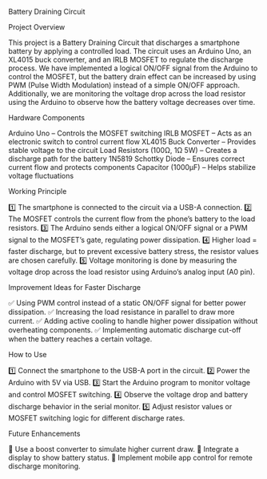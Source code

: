 Battery Draining Circuit

Project Overview

This project is a Battery Draining Circuit that discharges a smartphone battery by applying a controlled load. The circuit uses an Arduino Uno, an XL4015 buck converter, and an IRLB MOSFET to regulate the discharge process.
We have implemented a logical ON/OFF signal from the Arduino to control the MOSFET, but the battery drain effect can be increased by using PWM (Pulse Width Modulation) instead of a simple ON/OFF approach.
Additionally, we are monitoring the voltage drop across the load resistor using the Arduino to observe how the battery voltage decreases over time.

Hardware Components

Arduino Uno – Controls the MOSFET switching
IRLB MOSFET – Acts as an electronic switch to control current flow
XL4015 Buck Converter – Provides stable voltage to the circuit
Load Resistors (100Ω, 1Ω 5W) – Creates a discharge path for the battery
1N5819 Schottky Diode – Ensures correct current flow and protects components
Capacitor (1000µF) – Helps stabilize voltage fluctuations

Working Principle

1️⃣ The smartphone is connected to the circuit via a USB-A connection.
2️⃣ The MOSFET controls the current flow from the phone’s battery to the load resistors.
3️⃣ The Arduino sends either a logical ON/OFF signal or a PWM signal to the MOSFET’s gate, regulating power dissipation.
4️⃣ Higher load = faster discharge, but to prevent excessive battery stress, the resistor values are chosen carefully.
5️⃣ Voltage monitoring is done by measuring the voltage drop across the load resistor using Arduino’s analog input (A0 pin).

Improvement Ideas for Faster Discharge

✅ Using PWM control instead of a static ON/OFF signal for better power dissipation.
✅ Increasing the load resistance in parallel to draw more current.
✅ Adding active cooling to handle higher power dissipation without overheating components.
✅ Implementing automatic discharge cut-off when the battery reaches a certain voltage.

How to Use

1️⃣ Connect the smartphone to the USB-A port in the circuit.
2️⃣ Power the Arduino with 5V via USB.
3️⃣ Start the Arduino program to monitor voltage and control MOSFET switching.
4️⃣ Observe the voltage drop and battery discharge behavior in the serial monitor.
5️⃣ Adjust resistor values or MOSFET switching logic for different discharge rates.

Future Enhancements

🚀 Use a boost converter to simulate higher current draw.
🚀 Integrate a display to show battery status.
🚀 Implement mobile app control for remote discharge monitoring.
